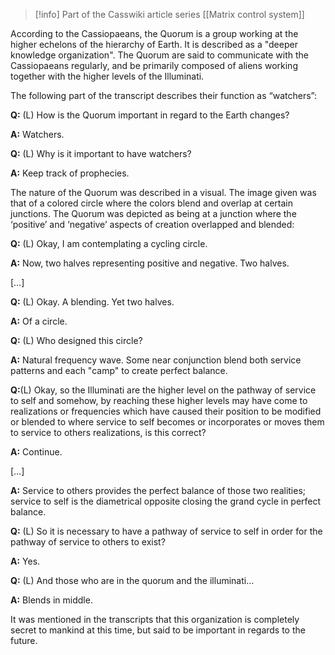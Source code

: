
> [!info] Part of the Casswiki article series [[Matrix control system]]

According to the Cassiopaeans, the Quorum is a group working at the higher echelons of the hierarchy of Earth. It is described as a "deeper knowledge organization". The Quorum are said to communicate with the Cassiopaeans regularly, and be primarily composed of aliens working together with the higher levels of the Illuminati.

The following part of the transcript describes their function as “watchers”:

**Q:** (L) How is the Quorum important in regard to the Earth changes?

**A:** Watchers.

**Q:** (L) Why is it important to have watchers?

**A:** Keep track of prophecies.

The nature of the Quorum was described in a visual. The image given was that of a colored circle where the colors blend and overlap at certain junctions. The Quorum was depicted as being at a junction where the ‘positive’ and ‘negative’ aspects of creation overlapped and blended:

**Q:** (L) Okay, I am contemplating a cycling circle.

**A:** Now, two halves representing positive and negative. Two halves.

\[…\]

**Q:** (L) Okay. A blending. Yet two halves.

**A:** Of a circle.

**Q:** (L) Who designed this circle?

**A:** Natural frequency wave. Some near conjunction blend both service patterns and each "camp" to create perfect balance.

**Q:**(L) Okay, so the Illuminati are the higher level on the pathway of service to self and somehow, by reaching these higher levels may have come to realizations or frequencies which have caused their position to be modified or blended to where service to self becomes or incorporates or moves them to service to others realizations, is this correct?

**A:** Continue.

\[…\]

**A:** Service to others provides the perfect balance of those two realities; service to self is the diametrical opposite closing the grand cycle in perfect balance.

**Q:** (L) So it is necessary to have a pathway of service to self in order for the pathway of service to others to exist?

**A:** Yes.

**Q:** (L) And those who are in the quorum and the illuminati...

**A:** Blends in middle.

It was mentioned in the transcripts that this organization is completely secret to mankind at this time, but said to be important in regards to the future.